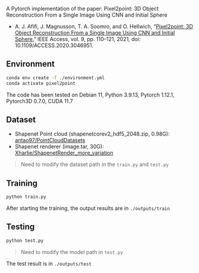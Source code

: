 A Pytorch implementation of the paper: Pixel2point: 3D Object Reconstruction From a Single Image Using CNN and Initial Sphere

- A. J. Afifi, J. Magnusson, T. A. Soomro, and O. Hellwich, “[Pixel2point: 3D Object Reconstruction From a Single Image Using CNN and Initial Sphere,](https://ieeexplore.ieee.org/document/9305196/citations#citations)” IEEE Access, vol. 9, pp. 110–121, 2021, doi: 10.1109/ACCESS.2020.3046951.

## Environment

``` bash
conda env create -f ./environment.yml
conda activate pixel2point
```
The code has been tested on Debian 11, Python 3.9.13, Pytorch 1.12.1, Pytorch3D 0.7.0, CUDA 11.7

## Dataset

- Shapenet Point cloud (shapenetcorev2_hdf5_2048.zip, 0.98G): [antao97/PointCloudDatasets](https://github.com/antao97/PointCloudDatasets)
- Shapenet renderer (image.tar, 30G): [Xharlie/ShapenetRender_more_variation](https://github.com/Xharlie/ShapenetRender_more_variation)

> Need to modify the dataset path in the `train.py` and `test.py`

## Training

``` bash
python train.py
```

After starting the training, the output results are in `./outputs/train`

## Testing

```bash
python test.py
```
> Need to modify the model path in `test.py`

The test result is in `./outputs/test`